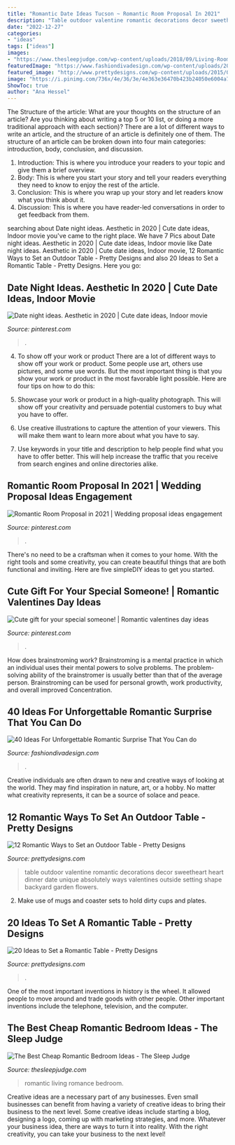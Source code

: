 ```yaml
---
title: "Romantic Date Ideas Tucson ~ Romantic Room Proposal In 2021"
description: "Table outdoor valentine romantic decorations decor sweetheart heart dinner date unique absolutely ways valentines outside setting shape backyard garden flowers"
date: "2022-12-27"
categories:
- "ideas"
tags: ["ideas"]
images:
- "https://www.thesleepjudge.com/wp-content/uploads/2018/09/Living-Room-Romance.jpg"
featuredImage: "https://www.fashiondivadesign.com/wp-content/uploads/2013/03/Ideas-For-Unforgettable-Romantic-Surprise-1.jpg"
featured_image: "http://www.prettydesigns.com/wp-content/uploads/2015/08/20-ideas-to-set-a-romantic-table2.jpg"
image: "https://i.pinimg.com/736x/4e/36/3e/4e363e36470b423b24050e6004a7ea09.jpg"
ShowToc: true
author: "Ana Hessel"
---
```



The Structure of the article: What are your thoughts on the structure of an article? Are you thinking about writing a top 5 or 10 list, or doing a more traditional approach with each section)?
There are a lot of different ways to write an article, and the structure of an article is definitely one of them. The structure of an article can be broken down into four main categories: introduction, body, conclusion, and discussion. 
1) Introduction: This is where you introduce your readers to your topic and give them a brief overview. 
2) Body: This is where you start your story and tell your readers everything they need to know to enjoy the rest of the article.
3) Conclusion: This is where you wrap up your story and let readers know what you think about it. 
4) Discussion: This is where you have reader-led conversations in order to get feedback from them.

	

		
searching about Date night ideas. Aesthetic in 2020 | Cute date ideas, Indoor movie you've came to the right place. We have 7 Pics about Date night ideas. Aesthetic in 2020 | Cute date ideas, Indoor movie like Date night ideas. Aesthetic in 2020 | Cute date ideas, Indoor movie, 12 Romantic Ways to Set an Outdoor Table - Pretty Designs and also 20 Ideas to Set a Romantic Table - Pretty Designs. Here you go:
		
    
## Date Night Ideas. Aesthetic In 2020 | Cute Date Ideas, Indoor Movie

<img loading=lazy src="https://i.pinimg.com/736x/2b/73/70/2b737080243e752400103ab081de50b8.jpg" onerror="this.onerror=null;this.src='https://tse3.mm.bing.net/th?id=OIP.WFoj6ez-qXMHk_lWGf3vKwHaJ3&amp;pid=15.1';" alt="Date night ideas. Aesthetic in 2020 | Cute date ideas, Indoor movie">

_Source: pinterest.com_

>. 

	

4. To show off your work or product
There are a lot of different ways to show off your work or product. Some people use art, others use pictures, and some use words. But the most important thing is that you show your work or product in the most favorable light possible. Here are four tips on how to do this:
1. Showcase your work or product in a high-quality photograph. This will show off your creativity and persuade potential customers to buy what you have to offer.

2. Use creative illustrations to capture the attention of your viewers. This will make them want to learn more about what you have to say.

3. Use keywords in your title and description to help people find what you have to offer better. This will help increase the traffic that you receive from search engines and online directories alike.


    
## Romantic Room Proposal In 2021 | Wedding Proposal Ideas Engagement

<img loading=lazy src="https://i.pinimg.com/736x/4e/36/3e/4e363e36470b423b24050e6004a7ea09.jpg" onerror="this.onerror=null;this.src='https://tse3.mm.bing.net/th?id=OIP.6Bj0umooY1fkEpRX0XeT7wHaNK&amp;pid=15.1';" alt="Romantic Room Proposal in 2021 | Wedding proposal ideas engagement">

_Source: pinterest.com_

>. 

	

There's no need to be a craftsman when it comes to your home. With the right tools and some creativity, you can create beautiful things that are both functional and inviting. Here are five simpleDIY ideas to get you started.

    
## Cute Gift For Your Special Someone! | Romantic Valentines Day Ideas

<img loading=lazy src="https://i.pinimg.com/736x/26/84/c9/2684c91f08cc67f15337b53bf12fd132--romantic-valentines-day-ideas-romantic-ideas.jpg" onerror="this.onerror=null;this.src='https://tse2.mm.bing.net/th?id=OIP.Cz-QPaNDK6GK-Q-9FYF5NwHaJ3&amp;pid=15.1';" alt="Cute gift for your special someone! | Romantic valentines day ideas">

_Source: pinterest.com_

>. 

	

How does brainstroming work?
Brainstroming is a mental practice in which an individual uses their mental powers to solve problems. The problem-solving ability of the brainstromer is usually better than that of the average person. Brainstroming can be used for personal growth, work productivity, and overall improved Concentration.

    
## 40 Ideas For Unforgettable Romantic Surprise That You Can Do

<img loading=lazy src="https://www.fashiondivadesign.com/wp-content/uploads/2013/03/Ideas-For-Unforgettable-Romantic-Surprise-1.jpg" onerror="this.onerror=null;this.src='https://tse2.mm.bing.net/th?id=OIP.CCGFFlnQ695msFeMEEa1oQHaEK&amp;pid=15.1';" alt="40 Ideas For Unforgettable Romantic Surprise That You Can do">

_Source: fashiondivadesign.com_

>. 

	

Creative individuals are often drawn to new and creative ways of looking at the world. They may find inspiration in nature, art, or a hobby. No matter what creativity represents, it can be a source of solace and peace.

    
## 12 Romantic Ways To Set An Outdoor Table - Pretty Designs

<img loading=lazy src="https://www.prettydesigns.com/wp-content/uploads/2014/08/Outdoor-Table-Heart-Shape-Design.jpg" onerror="this.onerror=null;this.src='https://tse4.mm.bing.net/th?id=OIP.WVH6wwXNT3r6GFA6j5WBygHaLH&amp;pid=15.1';" alt="12 Romantic Ways to Set an Outdoor Table - Pretty Designs">

_Source: prettydesigns.com_

>table outdoor valentine romantic decorations decor sweetheart heart dinner date unique absolutely ways valentines outside setting shape backyard garden flowers. 

	

2. Make use of mugs and coaster sets to hold dirty cups and plates.

    
## 20 Ideas To Set A Romantic Table - Pretty Designs

<img loading=lazy src="http://www.prettydesigns.com/wp-content/uploads/2015/08/20-ideas-to-set-a-romantic-table2.jpg" onerror="this.onerror=null;this.src='https://tse3.mm.bing.net/th?id=OIP.bCMd6JurzUeKA9oXwDmIIAAAAA&amp;pid=15.1';" alt="20 Ideas to Set a Romantic Table - Pretty Designs">

_Source: prettydesigns.com_

>. 

	

One of the most important inventions in history is the wheel. It allowed people to move around and trade goods with other people. Other important inventions include the telephone, television, and the computer.

    
## The Best Cheap Romantic Bedroom Ideas - The Sleep Judge

<img loading=lazy src="https://www.thesleepjudge.com/wp-content/uploads/2018/09/Living-Room-Romance.jpg" onerror="this.onerror=null;this.src='https://tse3.mm.bing.net/th?id=OIP.zUFtcBjo5AOP_mBGImgODQHaLw&amp;pid=15.1';" alt="The Best Cheap Romantic Bedroom Ideas - The Sleep Judge">

_Source: thesleepjudge.com_

>romantic living romance bedroom. 

	

Creative ideas are a necessary part of any businesses. Even small businesses can benefit from having a variety of creative ideas to bring their business to the next level. Some creative ideas include starting a blog, designing a logo, coming up with marketing strategies, and more. Whatever your business idea, there are ways to turn it into reality. With the right creativity, you can take your business to the next level!

